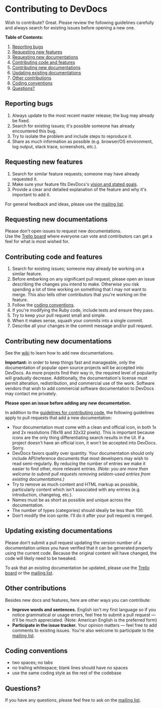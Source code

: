 # Contributing to DevDocs

Wish to contribute? Great. Please review the following guidelines carefully and always search for existing issues before opening a new one.

**Table of Contents:**

1. [Reporting bugs](#reporting-bugs)
2. [Requesting new features](#requesting-new-features)
3. [Requesting new documentations](#requesting-new-documentations)
4. [Contributing code and features](#contributing-code-and-features)
5. [Contributing new documentations](#contributing-new-documentations)
6. [Updating existing documentations](#updating-existing-documentations)
7. [Other contributions](#other-contributions)
8. [Coding conventions](#coding-conventions)
9. [Questions?](#questions)

## Reporting bugs

1. Always update to the most recent master release; the bug may already be fixed.
2. Search for existing issues; it's possible someone has already encountered this bug.
3. Try to isolate the problem and include steps to reproduce it.
4. Share as much information as possible (e.g. browser/OS environment, log output, stack trace, screenshots, etc.).

## Requesting new features

1. Search for similar feature requests; someone may have already requested it.
2. Make sure your feature fits DevDocs's [vision and stated goals](https://github.com/Thibaut/devdocs/blob/master/README.md#vision).
3. Provide a clear and detailed explanation of the feature and why it's important to add it.

For general feedback and ideas, please use the [mailing list](https://groups.google.com/d/forum/devdocs).

## Requesting new documentations

Please don't open issues to request new documentations.  
Use the [Trello board](https://trello.com/b/6BmTulfx/devdocs-documentation) where everyone can vote and contributors can get a feel for what is most wished for.

## Contributing code and features

1. Search for existing issues; someone may already be working on a similar feature.
2. Before embarking on any significant pull request, please open an issue describing the changes you intend to make. Otherwise you risk spending a lot of time working on something that I may not want to merge. This also tells other contributors that you're working on the feature.
3. Follow the [coding conventions](#coding-conventions).
4. If you're modifying the Ruby code, include tests and ensure they pass.
5. Try to keep your pull request small and simple.
6. When it makes sense, squash your commits into a single commit.
7. Describe all your changes in the commit message and/or pull request.

## Contributing new documentations

See the [wiki](https://github.com/Thibaut/devdocs/wiki) to learn how to add new documentations.

**Important:** in order to keep things fast and manageable, only the documentation of popular open source projects will be accepted into DevDocs. As more projects find their way in, the required level of popularity will gradually decrease. Additionally, the documentation's license must permit alteration, redistribution, and commercial use of the work. Software vendors that wish to add commercial software documentation to DevDocs may contact me privately.

**Please open an issue before adding any new documentation.**

In addition to the [guidelines for contributing code](#contributing-code-and-features), the following guidelines apply to pull requests that add a new documentation:

* Your documentation must come with a clean and official icon, in both 1x and 2x resolutions (16x16 and 32x32 pixels). This is important because icons are the only thing differentiating search results in the UI. If a project doesn't have an official icon, it won't be accepted into DevDocs. Sorry.
* DevDocs favors quality over quantity. Your documentation should only include API/reference documents that most developers may wish to read semi-regularly. By reducing the number of entries we make it easier to find other, more relevant entries. _(Note: you are more than welcome to submit pull requests removing seldom-used entries from existing documentations.)_
* Try to remove as much content and HTML markup as possible, particularly content which isn't associated with any entries (e.g. introduction, changelog, etc.).
* Names must be as short as possible and unique across the documentation.
* The number of types (categories) should ideally be less than 100.
* Don't modify the icon sprite. I'll do it after your pull request is merged.

## Updating existing documentations

Please don't submit a pull request updating the version number of a documentation unless you have verified that it can be generated properly using the current code. Because the original content will have changed, the code will likely need to be tweaked.

To ask that an existing documentation be updated, please use the [Trello board](https://trello.com/b/6BmTulfx/devdocs-documentation) or the [mailing list](https://groups.google.com/d/forum/devdocs).

## Other contributions

Besides new docs and features, here are other ways you can contribute:

* **Improve words and sentences.** English isn't my first language so if you notice grammatical or usage errors, feel free to submit a pull request — it'll be much appreciated. (Note: American English is the preferred form)
* **Participate in the issue tracker.** Your opinion matters — feel free to add comments to existing issues. You're also welcome to participate to the [mailing list](https://groups.google.com/d/forum/devdocs).

## Coding conventions

* two spaces; no tabs
* no trailing whitespace; blank lines should have no spaces
* use the same coding style as the rest of the codebase

## Questions?

If you have any questions, please feel free to ask on the [mailing list](https://groups.google.com/d/forum/devdocs).
